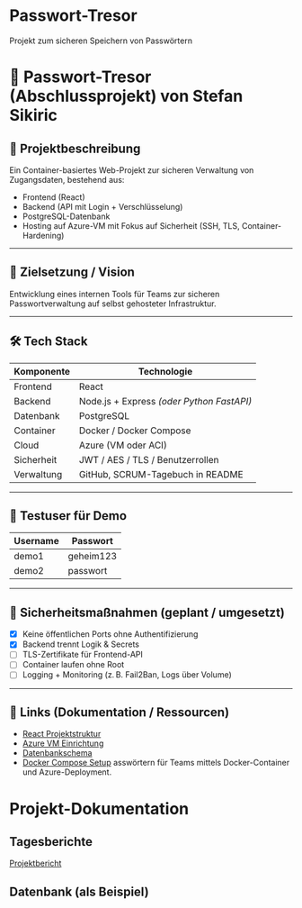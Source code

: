 # Passwort-Tresor
Projekt zum sicheren Speichern von Passwörtern
# 🔐 Passwort-Tresor (Abschlussprojekt) von Stefan Sikiric

## 📌 Projektbeschreibung
Ein Container-basiertes Web-Projekt zur sicheren Verwaltung von Zugangsdaten, bestehend aus:
- Frontend (React)
- Backend (API mit Login + Verschlüsselung)
- PostgreSQL-Datenbank
- Hosting auf Azure-VM mit Fokus auf Sicherheit (SSH, TLS, Container-Hardening)

---

## 🧭 Zielsetzung / Vision
Entwicklung eines internen Tools für Teams zur sicheren Passwortverwaltung auf selbst gehosteter Infrastruktur.

---

## 🛠️ Tech Stack

| Komponente     | Technologie        |
|----------------|--------------------|
| Frontend       | React              |
| Backend        | Node.js + Express *(oder Python FastAPI)* |
| Datenbank      | PostgreSQL         |
| Container      | Docker / Docker Compose |
| Cloud          | Azure (VM oder ACI) |
| Sicherheit     | JWT / AES / TLS / Benutzerrollen |
| Verwaltung     | GitHub, SCRUM-Tagebuch in README |

---

## 🧪 Testuser für Demo

| Username | Passwort |
|----------|----------|
| demo1    | geheim123 |
| demo2    | passwort |

---

## 🔐 Sicherheitsmaßnahmen (geplant / umgesetzt)

- [x] Keine öffentlichen Ports ohne Authentifizierung
- [x] Backend trennt Logik & Secrets
- [ ] TLS-Zertifikate für Frontend-API
- [ ] Container laufen ohne Root
- [ ] Logging + Monitoring (z. B. Fail2Ban, Logs über Volume)

---

## 📎 Links (Dokumentation / Ressourcen)

- [React Projektstruktur](#)
- [Azure VM Einrichtung](#)
- [Datenbankschema](#)
- [Docker Compose Setup](#)
asswörtern für Teams mittels Docker-Container und Azure-Deployment.


# Projekt-Dokumentation
## Tagesberichte
[Projektbericht](https://github.com/Kurs-24-06/Passwort-Tresor/blob/main/Tagesbericht.md)
## Datenbank (als Beispiel)
